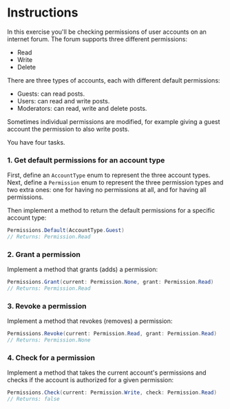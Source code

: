# Instructions

In this exercise you'll be checking permissions of user accounts on an internet forum. The forum supports three different permissions:

- Read
- Write
- Delete

There are three types of accounts, each with different default permissions:

- Guests: can read posts.
- Users: can read and write posts.
- Moderators: can read, write and delete posts.

Sometimes individual permissions are modified, for example giving a guest account the permission to also write posts.

You have four tasks.

### 1. Get default permissions for an account type

First, define an `AccountType` enum to represent the three account types. Next, define a `Permission` enum to represent the three permission types and two extra ones: one for having no permissions at all, and for having all permissions.

Then implement a method to return the default permissions for a specific account type:

```csharp
Permissions.Default(AccountType.Guest)
// Returns: Permission.Read
```

### 2. Grant a permission

Implement a method that grants (adds) a permission:

```csharp
Permissions.Grant(current: Permission.None, grant: Permission.Read)
// Returns: Permission.Read
```

### 3. Revoke a permission

Implement a method that revokes (removes) a permission:

```csharp
Permissions.Revoke(current: Permission.Read, grant: Permission.Read)
// Returns: Permission.None
```

### 4. Check for a permission

Implement a method that takes the current account's permissions and checks if the account is authorized for a given permission:

```csharp
Permissions.Check(current: Permission.Write, check: Permission.Read)
// Returns: false
```
